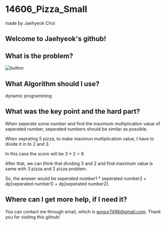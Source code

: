 # 14606_Pizza_Small

made by Jaehyeok Choi

## Welcome to Jaehyeok's github!

## What is the problem?

![button](https://github.com/Choi-JaeHyeok-21500749/14606_Pizza_Small/blob/main/14606_pro.PNG)

## What Algorithm should I use?

dynamic programming

## What was the key point and the hard part?

When seperate some number and find the maximum multiplication value of seperated number, seperated numbers should be similar as possible.

When seprating 5 pizza, to make maximun multiplication value, I have to divide it in to 2 and 3. 

In this case the score will be 3 * 2 = 6.

After that, we can think that dividing 3 and 2 and find maximum value is same with 3 pizza and 2 pizza problem.

So, the answer would be seperated number1 * seperated number2 + dp[seperated number1] + dp[seperated number2].

## Where can I get more help, if I need it?

You can contact me through email, which is wogur7496@gmail.com.
Thank you for visiting this github!
